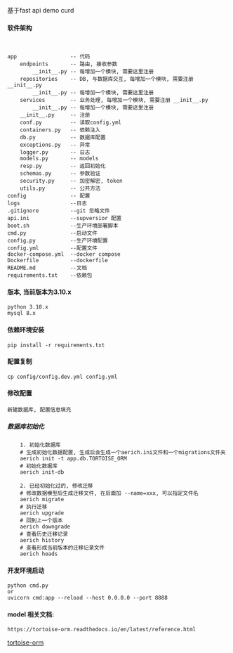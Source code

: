 基于fast api  demo curd

#### 软件架构
```text


app                 -- 代码
    endpoints       -- 路由, 接收参数
        __init__.py -- 每增加一个模块, 需要这里注册
    repositories    -- DB, 与数据库交互, 每增加一个模块, 需要注册 __init__.py
        __init__.py -- 每增加一个模块, 需要这里注册
    services        -- 业务处理, 每增加一个模块, 需要注册 __init__.py
        __init__.py -- 每增加一个模块, 需要这里注册
    __init__.py     -- 注册
    conf.py         -- 读取config.yml
    containers.py   -- 依赖注入
    db.py           -- 数据库配置
    exceptions.py   -- 异常
    logger.py       -- 日志
    models.py       -- models
    resp.py         -- 返回初始化
    schemas.py      -- 参数验证
    security.py     -- 加密解密, token
    utils.py        -- 公共方法
config              -- 配置
logs                --日志
.gitignore          --git 忽略文件
api.ini             --supversior 配置
boot.sh             --生产环境部署脚本
cmd.py              --启动文件
config.py           --生产环境配置
config.yml          --配置文件
docker-compose.yml  --docker compose
Dockerfile          --dockerfile
README.md           --文档
requirements.txt    --依赖包

```

#### 版本, 当前版本为3.10.x
```shell
python 3.10.x
mysql 8.x
```

#### 依赖环境安装
```shell
pip install -r requirements.txt
```

#### 配置复制
```shell
cp config/config.dev.yml config.yml
```

#### 修改配置
```text
新建数据库, 配置信息填充
```

##### 数据库初始化
```shell
    1. 初始化数据库
    # 生成初始化数据配置, 生成后会生成一个aerich.ini文件和一个migrations文件夹
    aerich init -t app.db.TORTOISE_ORM
    # 初始化数据库
    aerich init-db
    
    2. 已经初始化过的, 修改迁移
    # 修改数据模型后生成迁移文件, 在后面加 --name=xxx, 可以指定文件名
    aerich migrate
    # 执行迁移
    aerich upgrade
    # 回到上一个版本
    aerich downgrade
    # 查看历史迁移记录
    aerich history
    # 查看形成当前版本的迁移记录文件
    aerich heads
```

#### 开发环境启动
```shell
python cmd.py 
or 
uvicorn cmd:app --reload --host 0.0.0.0 --port 8888
```

#### model 相关文档:
```text
https://tortoise-orm.readthedocs.io/en/latest/reference.html
```
[tortoise-orm](https://tortoise-orm.readthedocs.io/en/latest/reference.html)

